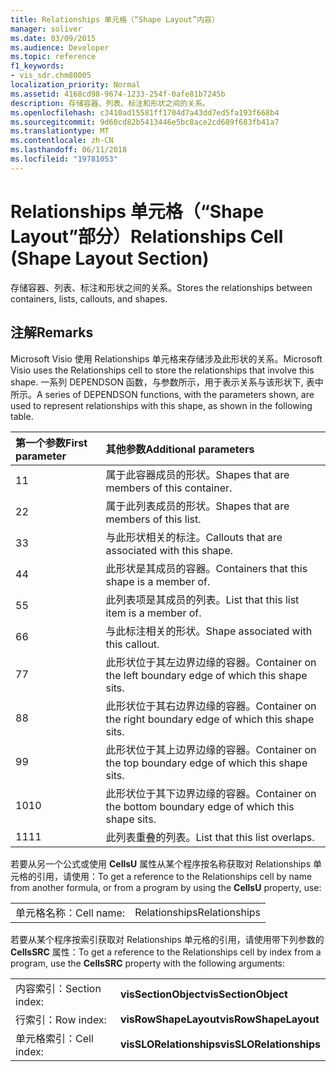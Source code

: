 ```yaml
---
title: Relationships 单元格（“Shape Layout”内容）
manager: soliver
ms.date: 03/09/2015
ms.audience: Developer
ms.topic: reference
f1_keywords:
- vis_sdr.chm80005
localization_priority: Normal
ms.assetid: 4168cd98-9674-1233-254f-0afe81b7245b
description: 存储容器、列表、标注和形状之间的关系。
ms.openlocfilehash: c3410ad15581ff1704d7a43dd7ed5fa193f668b4
ms.sourcegitcommit: 9d60cd82b5413446e5bc8ace2cd689f683fb41a7
ms.translationtype: MT
ms.contentlocale: zh-CN
ms.lasthandoff: 06/11/2018
ms.locfileid: "19781053"
---
```

# <a name="relationships-cell-shape-layout-section"></a><span data-ttu-id="70bde-103">Relationships 单元格（“Shape Layout”部分）</span><span class="sxs-lookup"><span data-stu-id="70bde-103">Relationships Cell (Shape Layout Section)</span></span>

<span data-ttu-id="70bde-104">存储容器、列表、标注和形状之间的关系。</span><span class="sxs-lookup"><span data-stu-id="70bde-104">Stores the relationships between containers, lists, callouts, and shapes.</span></span> 
  
## <a name="remarks"></a><span data-ttu-id="70bde-105">注解</span><span class="sxs-lookup"><span data-stu-id="70bde-105">Remarks</span></span>

 <span data-ttu-id="70bde-106">Microsoft Visio 使用 Relationships 单元格来存储涉及此形状的关系。</span><span class="sxs-lookup"><span data-stu-id="70bde-106">Microsoft Visio uses the Relationships cell to store the relationships that involve this shape.</span></span> <span data-ttu-id="70bde-107">一系列 DEPENDSON 函数，与参数所示，用于表示关系与该形状下, 表中所示。</span><span class="sxs-lookup"><span data-stu-id="70bde-107">A series of DEPENDSON functions, with the parameters shown, are used to represent relationships with this shape, as shown in the following table.</span></span> 
  
|<span data-ttu-id="70bde-108">**第一个参数**</span><span class="sxs-lookup"><span data-stu-id="70bde-108">**First parameter**</span></span>|<span data-ttu-id="70bde-109">**其他参数**</span><span class="sxs-lookup"><span data-stu-id="70bde-109">**Additional parameters**</span></span>|
|:-----|:-----|
|<span data-ttu-id="70bde-110">1</span><span class="sxs-lookup"><span data-stu-id="70bde-110">1</span></span>  <br/> |<span data-ttu-id="70bde-111">属于此容器成员的形状。</span><span class="sxs-lookup"><span data-stu-id="70bde-111">Shapes that are members of this container.</span></span>  <br/> |
|<span data-ttu-id="70bde-112">2</span><span class="sxs-lookup"><span data-stu-id="70bde-112">2</span></span>  <br/> |<span data-ttu-id="70bde-113">属于此列表成员的形状。</span><span class="sxs-lookup"><span data-stu-id="70bde-113">Shapes that are members of this list.</span></span>  <br/> |
|<span data-ttu-id="70bde-114">3</span><span class="sxs-lookup"><span data-stu-id="70bde-114">3</span></span>  <br/> |<span data-ttu-id="70bde-115">与此形状相关的标注。</span><span class="sxs-lookup"><span data-stu-id="70bde-115">Callouts that are associated with this shape.</span></span>  <br/> |
|<span data-ttu-id="70bde-116">4</span><span class="sxs-lookup"><span data-stu-id="70bde-116">4</span></span>  <br/> |<span data-ttu-id="70bde-117">此形状是其成员的容器。</span><span class="sxs-lookup"><span data-stu-id="70bde-117">Containers that this shape is a member of.</span></span>  <br/> |
|<span data-ttu-id="70bde-118">5</span><span class="sxs-lookup"><span data-stu-id="70bde-118">5</span></span>  <br/> |<span data-ttu-id="70bde-119">此列表项是其成员的列表。</span><span class="sxs-lookup"><span data-stu-id="70bde-119">List that this list item is a member of.</span></span>  <br/> |
|<span data-ttu-id="70bde-120">6</span><span class="sxs-lookup"><span data-stu-id="70bde-120">6</span></span>  <br/> |<span data-ttu-id="70bde-121">与此标注相关的形状。</span><span class="sxs-lookup"><span data-stu-id="70bde-121">Shape associated with this callout.</span></span>  <br/> |
|<span data-ttu-id="70bde-122">7</span><span class="sxs-lookup"><span data-stu-id="70bde-122">7</span></span>  <br/> |<span data-ttu-id="70bde-123">此形状位于其左边界边缘的容器。</span><span class="sxs-lookup"><span data-stu-id="70bde-123">Container on the left boundary edge of which this shape sits.</span></span>  <br/> |
|<span data-ttu-id="70bde-124">8</span><span class="sxs-lookup"><span data-stu-id="70bde-124">8</span></span>  <br/> |<span data-ttu-id="70bde-125">此形状位于其右边界边缘的容器。</span><span class="sxs-lookup"><span data-stu-id="70bde-125">Container on the right boundary edge of which this shape sits.</span></span>  <br/> |
|<span data-ttu-id="70bde-126">9</span><span class="sxs-lookup"><span data-stu-id="70bde-126">9</span></span>  <br/> |<span data-ttu-id="70bde-127">此形状位于其上边界边缘的容器。</span><span class="sxs-lookup"><span data-stu-id="70bde-127">Container on the top boundary edge of which this shape sits.</span></span>  <br/> |
|<span data-ttu-id="70bde-128">10</span><span class="sxs-lookup"><span data-stu-id="70bde-128">10</span></span>  <br/> |<span data-ttu-id="70bde-129">此形状位于其下边界边缘的容器。</span><span class="sxs-lookup"><span data-stu-id="70bde-129">Container on the bottom boundary edge of which this shape sits.</span></span>  <br/> |
|<span data-ttu-id="70bde-130">11</span><span class="sxs-lookup"><span data-stu-id="70bde-130">11</span></span>  <br/> |<span data-ttu-id="70bde-131">此列表重叠的列表。</span><span class="sxs-lookup"><span data-stu-id="70bde-131">List that this list overlaps.</span></span>  <br/> |
   
<span data-ttu-id="70bde-132">若要从另一个公式或使用 **CellsU** 属性从某个程序按名称获取对 Relationships 单元格的引用，请使用：</span><span class="sxs-lookup"><span data-stu-id="70bde-132">To get a reference to the Relationships cell by name from another formula, or from a program by using the **CellsU** property, use:</span></span> 
  
|||
|:-----|:-----|
|<span data-ttu-id="70bde-133">单元格名称：</span><span class="sxs-lookup"><span data-stu-id="70bde-133">Cell name:</span></span>  <br/> |<span data-ttu-id="70bde-134">Relationships</span><span class="sxs-lookup"><span data-stu-id="70bde-134">Relationships</span></span>  <br/> |
   
<span data-ttu-id="70bde-135">若要从某个程序按索引获取对 Relationships 单元格的引用，请使用带下列参数的 **CellsSRC** 属性：</span><span class="sxs-lookup"><span data-stu-id="70bde-135">To get a reference to the Relationships cell by index from a program, use the **CellsSRC** property with the following arguments:</span></span> 
  
|||
|:-----|:-----|
|<span data-ttu-id="70bde-136">内容索引：</span><span class="sxs-lookup"><span data-stu-id="70bde-136">Section index:</span></span>  <br/> |<span data-ttu-id="70bde-137">**visSectionObject**</span><span class="sxs-lookup"><span data-stu-id="70bde-137">**visSectionObject**</span></span> <br/> |
|<span data-ttu-id="70bde-138">行索引：</span><span class="sxs-lookup"><span data-stu-id="70bde-138">Row index:</span></span>  <br/> |<span data-ttu-id="70bde-139">**visRowShapeLayout**</span><span class="sxs-lookup"><span data-stu-id="70bde-139">**visRowShapeLayout**</span></span> <br/> |
|<span data-ttu-id="70bde-140">单元格索引：</span><span class="sxs-lookup"><span data-stu-id="70bde-140">Cell index:</span></span>  <br/> |<span data-ttu-id="70bde-141">**visSLORelationships**</span><span class="sxs-lookup"><span data-stu-id="70bde-141">**visSLORelationships**</span></span> <br/> |
   

